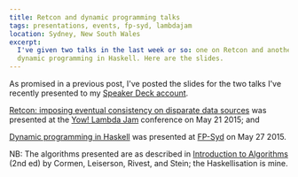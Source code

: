 ```yaml
---
title: Retcon and dynamic programming talks
tags: presentations, events, fp-syd, lambdajam
location: Sydney, New South Wales
excerpt: 
  I've given two talks in the last week or so: one on Retcon and another on
  dynamic programming in Haskell. Here are the slides.
---
```


As promised in a previous post, I've posted the slides for the two talks I've
recently presented to my [Speaker Deck account][1]. 

[Retcon: imposing eventual consistency on disparate data sources][2] was
presented at the [Yow! Lambda Jam][3] conference on May 21 2015; and

<script async class="speakerdeck-embed" data-id="62b734cf825f43c1ac54bd1f49039448" data-ratio="1.33333333333333" src="//speakerdeck.com/assets/embed.js"></script>

[Dynamic programming in Haskell][4] was presented at [FP-Syd][5] on May 27
2015.

<script async class="speakerdeck-embed" data-id="58fadd2b671940ea99fe3fec545f909c" data-ratio="1.33333333333333" src="//speakerdeck.com/assets/embed.js"></script>

NB: The algorithms presented are as described in [Introduction to
Algorithms][6] (2nd ed) by Cormen, Leiserson, Rivest, and Stein; the
Haskellisation is mine.

[1]: https://speakerdeck.com/thsutton/
[2]: https://speakerdeck.com/thsutton/retcon-imposing-eventual-consistency-on-disparate-data-sources
[3]: http://lambdajam.yowconference.com.au/
[4]: https://speakerdeck.com/thsutton/dynamic-programming-in-haskell
[5]: http://fp-syd.ouroborus.net/
[6]: https://www.amazon.com/dp/0262033844/
